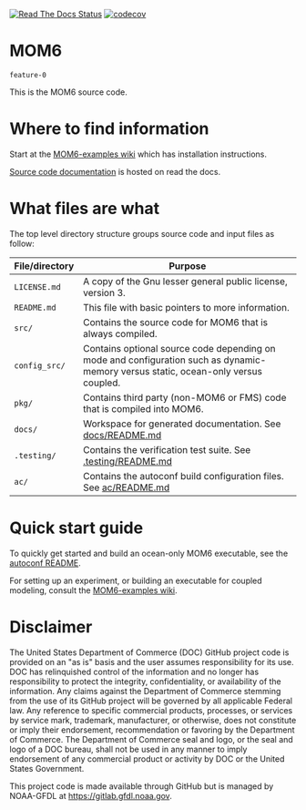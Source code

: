 [![Read The Docs Status](https://readthedocs.org/projects/mom6/badge/?version=main)](https://mom6.readthedocs.io/en/main/?badge=main)
[![codecov](https://codecov.io/gh/NOAA-GFDL/MOM6/branch/dev/gfdl/graph/badge.svg?token=uF8SVydCdp)](https://codecov.io/gh/NOAA-GFDL/MOM6)

# MOM6

`feature-0`

This is the MOM6 source code.


# Where to find information

Start at the [MOM6-examples wiki](https://github.com/NOAA-GFDL/MOM6-examples/wiki) which has installation instructions.

[Source code documentation](http://mom6.readthedocs.io/) is hosted on read the docs.


# What files are what

The top level directory structure groups source code and input files as follow:

| File/directory    | Purpose |
| --------------    | ------- |
| ```LICENSE.md```  | A copy of the Gnu lesser general public license, version 3. |
| ```README.md```   | This file with basic pointers to more information. |
| ```src/```        | Contains the source code for MOM6 that is always compiled. |
| ```config_src/``` | Contains optional source code depending on mode and configuration such as dynamic-memory versus static, ocean-only versus coupled. |
| ```pkg/```        | Contains third party (non-MOM6 or FMS) code that is compiled into MOM6. |
| ```docs/```       | Workspace for generated documentation.  See [docs/README.md](docs/README.md) |
| ```.testing/```   | Contains the verification test suite.  See [.testing/README.md](.testing/README.md) |
| ```ac/```         | Contains the autoconf build configuration files. See [ac/README.md](ac/README.md) |


# Quick start guide

To quickly get started and build an ocean-only MOM6 executable, see the
[autoconf README](ac/README.md).

For setting up an experiment, or building an executable for coupled modeling,
consult the [MOM6-examples wiki](https://github.com/NOAA-GFDL/MOM6-examples/wiki).


# Disclaimer

The United States Department of Commerce (DOC) GitHub project code is provided
on an "as is" basis and the user assumes responsibility for its use. DOC has
relinquished control of the information and no longer has responsibility to
protect the integrity, confidentiality, or availability of the information. Any
claims against the Department of Commerce stemming from the use of its GitHub
project will be governed by all applicable Federal law. Any reference to
specific commercial products, processes, or services by service mark,
trademark, manufacturer, or otherwise, does not constitute or imply their
endorsement, recommendation or favoring by the Department of Commerce. The
Department of Commerce seal and logo, or the seal and logo of a DOC bureau,
shall not be used in any manner to imply endorsement of any commercial product
or activity by DOC or the United States Government.

This project code is made available through GitHub but is managed by NOAA-GFDL
at https://gitlab.gfdl.noaa.gov.

